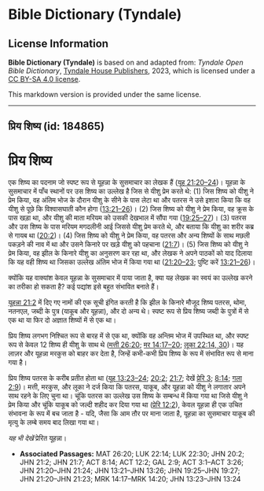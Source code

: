 # Bible Dictionary (Tyndale)

## License Information

**Bible Dictionary (Tyndale)** is based on and adapted from: _Tyndale Open Bible Dictionary_, [Tyndale House Publishers](https://tyndaleopenresources.com/), 2023, which is licensed under a [CC BY-SA 4.0 license](https://creativecommons.org/licenses/by-sa/4.0/legalcode.en).

This markdown version is provided under the same license.



--------------------------------

## प्रिय शिष्य (id: 184865)

प्रिय शिष्य
===========

एक शिष्य का पदनाम जो स्पष्ट रूप से यूहन्ना के सुसमाचार का लेखक हैं ([यूह 21:20–24](https://ref.ly/John21:20-John21:24))। यूहन्ना के सुसमाचार में पाँच स्थानों पर उस शिष्य का उल्लेख है जिस से यीशु प्रेम करते थे: (1\) जिस शिष्य को यीशु ने प्रेम किया, वह अंतिम भोज के दौरान यीशु के सीने के पास लेटा था और पतरस ने उसे इशारा किया कि वह यीशु से पूछे कि विश्वासघाती कौन होगा ([13:21–26](https://ref.ly/John13:21-John13:26))। (2\) जिस शिष्य को यीशु ने प्रेम किया, वह क्रूस के पास खड़ा था, और यीशु की माता मरियम को उसकी देखभाल में सौंपा गया ([19:25–27](https://ref.ly/John19:25-John19:27))। (3\) पतरस और उस शिष्य के पास मरियम मगदलीनी आई जिससे यीशु प्रेम करते थे, और बताया कि यीशु का शरीर कब्र से गायब था ([20:2](https://ref.ly/John20:2))। (4\) जिस शिष्य को यीशु ने प्रेम किया, वह पतरस और अन्य शिष्यों के साथ मछली पकड़ने की नाव में था और उसने किनारे पर खड़े यीशु को पहचाना ([21:7](https://ref.ly/John21:7))। (5\) जिस शिष्य को यीशु ने प्रेम किया, वह झील के किनारे यीशु का अनुसरण कर रहा था, और लेखक ने अपने पाठकों को याद दिलाया कि यह वही शिष्य था जिसका उल्लेख अंतिम भोज में किया गया था ([21:20–23](https://ref.ly/John21:20-John21:23); पुष्टि करें [13:21–26](https://ref.ly/John13:21-John13:26))।

क्योंकि यह वाक्यांश केवल यूहन्ना के सुसमाचार में पाया जाता है, क्या यह लेखक का स्वयं का उल्लेख करने का तरीका हो सकता है? कई पद्यांश इसे बहुत संभावित बनाते हैं।

 [यूहन्ना 21:2](https://ref.ly/John21:2) में दिए गए नामों की एक सूची इंगित करती है कि झील के किनारे मौजूद शिष्य पतरस, थोमा, नतनएल, जब्दी के पुत्र (याकूब और यूहन्ना), और दो अन्य थे। स्पष्ट रूप से प्रिय शिष्य जब्दी के पुत्रों में से एक था या फिर दो अज्ञात शिष्यों में से एक था। 

प्रिय शिष्य लगभग निश्चित रूप से बारह में से एक था, क्योंकि वह अन्तिम भोज में उपस्थित था, और स्पष्ट रूप से केवल 12 शिष्य ही यीशु के साथ थे ([मत्ती 26:20](https://ref.ly/Matt26:20); [मर 14:17–20](https://ref.ly/Mark14:17-Mark14:20); [लूका 22:14, 30](https://ref.ly/Luke22:14))। यह लाज़र और यूहन्ना मरकुस को बाहर कर देता है, जिन्हें कभी\-कभी प्रिय शिष्य के रूप में संभावित रूप से माना गया है।

प्रिय शिष्य पतरस के करीब प्रतीत होता था ([यूह 13:23–24](https://ref.ly/John13:23-John13:24); [20:2](https://ref.ly/John20:2); [21:7](https://ref.ly/John21:7); देखें [प्रेरि 3](https://ref.ly/Acts3:1-Acts3:26); [8:14](https://ref.ly/Acts8:14); [गला 2:9](https://ref.ly/Gal2:9))। मत्ती, मरकुस, और लूका ने दर्ज किया कि पतरस, याकूब, और यूहन्ना को यीशु ने लगातार अपने साथ रहने के लिए चुना था। चूंकि पतरस का उल्लेख उस शिष्य के सम्बन्ध में किया गया था जिसे यीशु ने प्रेम किया और चूंकि याकूब को जल्दी शहीद कर दिया गया था ([प्रेरि 12:2](https://ref.ly/Acts12:2)), केवल यूहन्ना ही एक उचित संभावना के रूप में बच जाता है \- यदि, जैसा कि आम तौर पर माना जाता है, यूहन्ना का सुसमाचार याकूब की मृत्यु के लम्बे समय बाद लिखा गया था। 

*यह भी देखें*  प्रेरित यूहन्ना।

* **Associated Passages:** MAT 26:20; LUK 22:14; LUK 22:30; JHN 20:2; JHN 21:2; JHN 21:7; ACT 8:14; ACT 12:2; GAL 2:9; ACT 3:1–ACT 3:26; JHN 21:20–JHN 21:24; JHN 13:21–JHN 13:26; JHN 19:25–JHN 19:27; JHN 21:20–JHN 21:23; MRK 14:17–MRK 14:20; JHN 13:23–JHN 13:24

